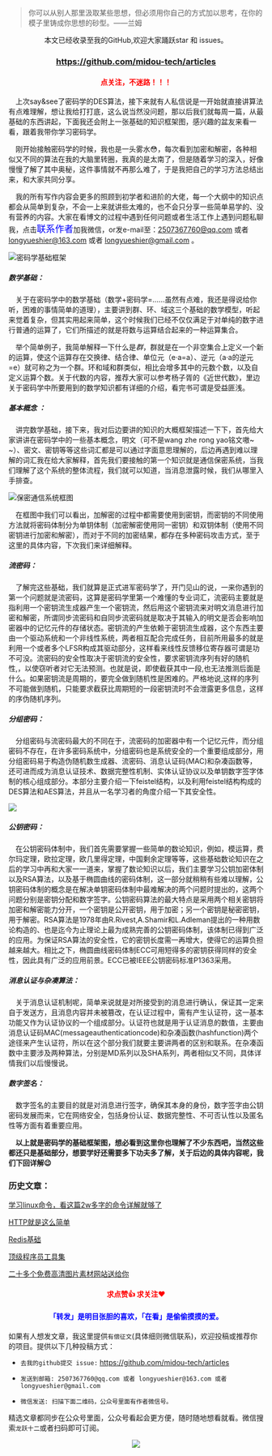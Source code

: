 > 你可以从别人那里汲取某些思想，但必须用你自己的方式加以思考，在你的模子里铸成你思想的砂型。——兰姆

<p align="center">本文已经收录至我的GitHub,欢迎大家踊跃star 和 issues。</p>
<h3 align="center"><a  href="https://github.com/midou-tech/articles" target="_blank">https://github.com/midou-tech/articles</a></h3>
<p><h4   style="color:red;text-align:center">点关注，不迷路！！！ </h4></p>

&emsp;上次say&see了密码学的DES算法，接下来就有人私信说是一开始就直接讲算法有点难理解，想让我给打打底，这么说当然没问题，那以后我们就每周一篇，从最基础的东西讲起，下面我还会附上一张基础的知识框架图，感兴趣的盆友来看一看，跟着我带你学习密码学。



&emsp;刚开始接触密码学的时候，我也是一头雾水😳，每次看到加密和解密，各种相似又不同的算法在我的大脑里转圈，我真的是太南了，但是随着学习的深入，好像慢慢了解了其中奥秘，这件事情就不再那么难了，于是我把自己的学习方法总结出来，和大家共同分享。



&emsp;我的所有写作内容会更多的照顾到初学者和进阶的大佬，每一个大纲中的知识点都会从简单到复杂，不会一上来就讲些太难的，也不会只分享一些简单易学的、没有营养的内容。大家在看博文的过程中遇到任何问题或者生活工作上遇到问题私聊我，点击<font face="宋体" color=blue size=4>联系作者</font>加我微信，or发e-mail至：2507367760@qq.com 或者 longyueshier@163.com 或者 longyueshier@gmail.com 。



![密码学基础框架](https://img-blog.csdnimg.cn/20200114112358986.jpg?x-oss-process=image/watermark,type_ZmFuZ3poZW5naGVpdGk,shadow_10,text_aHR0cHM6Ly9ibG9nLmNzZG4ubmV0L3FxXzMzODI4NzM4,size_16,color_FFFFFF,t_70)



#####  数学基础：



&emsp;关于在密码学中的数学基础（数学+密码学=......虽然有点难，我还是得说给你听，困难的事情简单的道理），主要讲到群、环、域这三个基础的数学模型，听起来觉着复杂，但其实用起来简单，这个时候我们已经不仅仅满足于对单纯的数字进行普通的运算了，它们所描述的就是将数与运算结合起来的一种运算集合。



&emsp;举个简单例子，我简单解释一下什么是*群*，群就是在一个非空集合上定义一个新的运算，使这个运算存在交换律、结合律、单位元（e·a=a）、逆元（a·a的逆元=e）就可称之为一个群。环和域和群类似，相比会增多其中的元数个数，以及自定义运算个数。关于代数的内容，推荐大家可以参考杨子胥的《近世代数》，里边关于密码学中所要用到的数学知识都有详细的介绍，看完书可谓是受益匪浅。



#####  基本概念 ：



&emsp;讲完数学基础，接下来，我对后边要讲的知识的大概框架描述一下下，首先给大家讲讲在密码学中的一些基本概念，明文（可不是wang zhe rong yao铭文嗷~ ~）、密文、密钥等等这些词汇都是可以通过字面意思理解的，后边再遇到难以理解的词汇我在给大家解释，首先我们要接触的第一个知识就是通信保密系统，当我们理解了这个系统的整体流程，我们就可以知道，当消息泄露时候，我们从哪里入手排查。





![保密通信系统框图](https://img-blog.csdnimg.cn/20200114142633975.png?x-oss-process=image/watermark,type_ZmFuZ3poZW5naGVpdGk,shadow_10,text_aHR0cHM6Ly9ibG9nLmNzZG4ubmV0L3FxXzMzODI4NzM4,size_16,color_FFFFFF,t_70)



&emsp;在框图中我们可以看出，加解密的过程中都需要使用到密钥，而密钥的不同使用方法就将密码体制分为单钥体制（加密解密使用同一密钥）和双钥体制（使用不同密钥进行加密和解密），而对于不同的加密结果，都存在多种密码攻击方式，至于这里的具体内容，下次我们来详细解释。



#####  流密码：



&emsp;了解完这些基础，我们就算是正式进军密码学了，开门见山的说，一来你遇到的第一个问题就是流密码，这算是密码学里第一个难懂的专业词汇，流密码主要就是指利用一个密钥流生成器产生一个密钥流，然后用这个密钥流来对明文消息进行加密和解密，所谓同步流密码和自同步流密码就是取决于其输入的明文是否会影响加密器中的记忆元件的存储状态。密钥流的产生依赖于密钥流生成器，这个东西主要由一个驱动系统和一个非线性系统，两者相互配合完成任务，目前所用最多的就是利用一个或者多个LFSR构成其驱动部分，这样看来线性反馈移位寄存器可谓是功不可没。流密码的安全性取决于密钥流的安全性，要求密钥流序列有好的随机性,，以使窃听者对它无法预测。也就是说，即使截获其中一段,也无法推测后面是什么。如果密钥流是周期的，要完全做到随机性是困难的。严格地说,这样的序列不可能做到随机，只能要求截获比周期短的一段密钥流时不会泄露更多信息，这样的序伪随机序列。



#####  分组密码：



&emsp;分组密码与流密码最大的不同在于，流密码的加密器中有一个记忆元件，而分组密码不存在，在许多密码系统中，分组密码也是系统安全的一个重要组成部分，用分组密码易于构造伪随机数生成器、流密码、消息认证码(MAC)和杂凑函数等，还可进而成为消息认证技术、数据完整性机制、实体认证协议以及单钥数字签字体制的核心组成部分。本部分主要介绍一下feistel结构，以及利用feistel结构构成的DES算法和AES算法，并且从一名学习者的角度介绍一下其安全性。



![](https://img-blog.csdnimg.cn/20200114194655574.jpg)





##### 公钥密码：

&emsp;在公钥密码体制中，我们首先需要掌握一些简单的数论知识，例如，模运算，费尔玛定理，欧拉定理，欧几里得定理，中国剩余定理等等，这些基础数论知识在之后的学习中再和大家一一道来，掌握了数论知识以后，我们主要学习公钥加密体制以及RSA算法，以及基于椭圆曲线的密码体制，这一部分就稍稍有些难以理解，公钥密码体制的概念是在解决单钥密码体制中最难解决的两个问题时提出的，这两个问题分别是密钥分配和数字签字。公钥密码算法的最大特点是采用两个相关密钥将加密和解密能力分开，一个密钥是公开密钥，用于加密；另一个密钥是秘密密钥，用于解密。RSA算法是1978年由R.Rivest,A.Shamir和L.Adleman提出的一种用数论构造的、也是迄今为止理论上最为成熟完善的公钥密码体制，该体制已得到广泛的应用。为保证RSA算法的安全性，它的密钥长度需一再增大，使得它的运算负担越来越大。相比之下，椭圆曲线密码体制ECC可用短得多的密钥获得同样的安全性，因此具有广泛的应用前景。ECC已被IEEE公钥密码标准P1363采用。



##### 消息认证与杂凑算法：



&emsp;关于消息认证机制呢，简单来说就是对所接受到的消息进行确认，保证其一定来自于发送方，且消息内容并未被篡改，在认证过程中，需有产生认证符，这一基本功能又作为认证协议的一个组成部分。认证符也就是用于认证消息的数值，主要由消息认证码MAC(messageauthenticationcode)和杂凑函数(hashfunction)两个途径来产生认证符，所以在这个部分我们就要主要讲两者的区别和联系。在杂凑函数中主要涉及两种算法，分别是MD系列以及SHA系列，两者相似又不同，具体详情我们以后慢慢说。



##### 数字签名：

&emsp;数字签名的主要目的就是对消息进行签字，确保其本身的身份，数字签字由公钥密码发展而来，它在网络安全，包括身份认证、数据完整性、不可否认性以及匿名性等方面有着重要应用。



&emsp;**以上就是密码学的基础框架图，想必看到这里你也理解了不少东西吧，当然这些都还只是基础部分，想要学好还需要多下功夫多了解，关于后边的具体内容呢，我们下回详解😉**

### 历史文章：

[学习linux命令，看这篇2w多字的命令详解就够了](https://mp.weixin.qq.com/s/nMTsD2y_drV971RxdE1a5g) 

[HTTP就是这么简单](https://mp.weixin.qq.com/s/V0_fcjr9t-lyqy2qyg6MWw)

[Redis基础](https://mp.weixin.qq.com/s/OZRGLGk3MkdkwaNliITTUQ)

[顶级程序员工具集](https://mp.weixin.qq.com/s/Sel5ySSh0YJXdQ6KExQxyw)

[二十多个免费高清图片素材网站送给你](https://mp.weixin.qq.com/s/pcMWdKh9cFMS75sAxgCrWg)



<h4  style="color:red;text-align:center">求点赞👍 求关注❤️ </h4>

<h4  style="color:blue;text-align:center">「转发」是明目张胆的喜欢，「在看」是偷偷摸摸的爱。</h4>



如果有人想发文章，我这里提供`有偿征文`(具体细则微信联系)，欢迎投稿或推荐你的项目。提供以下几种投稿方式：

- `去我的github提交 issue:` https://github.com/midou-tech/articles

- `发送到邮箱: 2507367760@qq.com 或者 longyueshier@163.com 或者 longyueshier@gmail.com`

- `微信发送: 扫描下面二维码，公众号里面有作者微信号。`

精选文章都同步在公众号里面，公众号看起会更方便，随时随地想看就看。微信搜索`龙跃十二`或者扫码即可订阅。

<p align="center"><image src="https://tva1.sinaimg.cn/large/006tNbRwly1galsp9a07kj30p00dwae3.jpg" ></image></p>

























































































































































































































































































































































































































































































































































































































&emsp;
